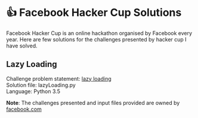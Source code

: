 # :+1: Facebook Hacker Cup Solutions
Facebook Hacker Cup is an online hackathon organised by Facebook every year. Here are few solutions for the challenges presented by hacker cup I have solved.

## Lazy Loading
Challenge problem statement: [lazy loading](https://www.facebook.com/hackercup/problem/169401886867367/)  
Solution file: lazyLoading.py  
Language: Python 3.5  

__Note__: The challenges presented and input files provided are owned by [facebook.com](www.facebook.com)
